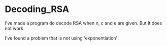 # Decoding_RSA

I've made a program do decode RSA when n, c and e are given.
But It does not work

I've found a problem that is not using 'exponentiation'
